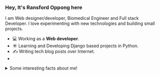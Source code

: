 ### Hey, It's Ransford Oppong here
I am Web designer/developer, Biomedical Engineer and Full stack Developer. I love experimenting with new technologies and building small projects.

- 💻 Working as a **Web developer**.
- ☀️ Learning and Developing Django based projects in Python.
- ✍️ Writing tech blog posts over Internet.
- 
<details>
  <summary>Some interesting facts about me!</summary>
  <br>
  
  - In the mean time, I create visual and artistic images using photoshop, you can check those are on **[My Instagram](https://www.instagram.com/farad_tech/)**.

  - While Coding, Listening Music and developing useful code. ⭐️

  - Learning Physics and getting knowledge about Quantum Chromodynamics and Biophysics is My Night Job.

<div style="display:flex;justify-content: space-between">
<img src="https://github-readme-streak-stats.herokuapp.com/?user=FaradayJnr&theme=ayu-mirage&hide_border=true" width="49.5%"/>

  
<img src="https://github-readme-stats.vercel.app/api?username=FaradayJnr&show_icons=true&include_all_commits=true&theme=ayu-mirage&hide_border=true&count_private=true" width="49.4%"/>

</div>  
<br/>


> ## Programming Languages
<img src="https://skillicons.dev/icons?i=python"/>&nbsp;&nbsp;&nbsp;&nbsp;&nbsp;&nbsp;&nbsp;&nbsp;
<img src="https://skillicons.dev/icons?i=js"/>&nbsp;&nbsp;&nbsp;&nbsp;&nbsp;&nbsp;&nbsp;&nbsp;
<img src="https://skillicons.dev/icons?i=php"/>&nbsp;&nbsp;&nbsp;&nbsp;&nbsp;&nbsp;&nbsp;&nbsp;
<img src="https://skillicons.dev/icons?i=css"/>&nbsp;&nbsp;&nbsp;&nbsp;&nbsp;&nbsp;&nbsp;&nbsp;
<img src="https://skillicons.dev/icons?i=html"/>&nbsp;&nbsp;&nbsp;&nbsp;&nbsp;&nbsp;&nbsp;&nbsp;
<img src="https://skillicons.dev/icons?i=bash"/>&nbsp;&nbsp;&nbsp;&nbsp;&nbsp;&nbsp;&nbsp;&nbsp;



> ## Tools & Frameworks
<img src="https://skillicons.dev/icons?i=react"/>&nbsp;&nbsp;&nbsp;&nbsp;&nbsp;&nbsp;&nbsp;&nbsp;
<img src="https://skillicons.dev/icons?i=nodejs"/>&nbsp;&nbsp;&nbsp;&nbsp;&nbsp;&nbsp;&nbsp;&nbsp;
<img src="https://skillicons.dev/icons?i=git"/>&nbsp;&nbsp;&nbsp;&nbsp;&nbsp;&nbsp;&nbsp;&nbsp;&nbsp;
<img src="https://skillicons.dev/icons?i=googlecloud"/>&nbsp;&nbsp;&nbsp;&nbsp;&nbsp;&nbsp;&nbsp;&nbsp;&nbsp;
<img src="https://skillicons.dev/icons?i=django"/>&nbsp;&nbsp;&nbsp;&nbsp;&nbsp;&nbsp;&nbsp;&nbsp;&nbsp;
<img src="https://skillicons.dev/icons?i=mysql"/>&nbsp;&nbsp;&nbsp;&nbsp;&nbsp;&nbsp;&nbsp;&nbsp;&nbsp;
<img src="https://skillicons.dev/icons?i=vim"/>&nbsp;&nbsp;&nbsp;&nbsp;&nbsp;&nbsp;&nbsp;&nbsp;&nbsp;
<hr>
<p align="center">
  <i>Let's connect and chat! Open to anyone on Earth under the Sun and Moon.</i>
<p align="center">
    <a href="https://twitter.com/farad_jr" alt="Twitter"><img src="https://tse1.mm.bing.net/th?id=OIP.H836RvDYYgQZcZn0TC8qBAHaHa&pid=Api&rs=1&c=1&qlt=95&w=104&h=104" height=50></a>
    <a href="https://www.linkedin.com/in/ransford-oppong-a249a9219/" alt="Linkedin"><img src="https://tse1.mm.bing.net/th?id=OIP.IfuhJTGsN34WQqAZIdufvQHaHa&pid=Api&rs=1&c=1&qlt=95&w=108&h=108" height=50></a>
    <a href="https://www.instagram.com/farad_tech/" alt="Instagram"><img src="https://tse1.mm.bing.net/th?id=OIP.xa0FgRBsvMi7bmVNCDYsCgHaHa&pid=Api&rs=1&c=1&qlt=95&w=108&h=108" height=50></a>
   <a href="https://dev.to/faradayjnr" alt="Dev"><img src="https://tse4.mm.bing.net/th?id=OIP.SWA0R2gppGxHPK02Hs1nTQHaFC&pid=Api&P=0" height=50></a>
   <a href="https://medium.com/@ransfordoppong375" alt="Dev"><img src="https://tse2.mm.bing.net/th?id=OIP.50A7O2AEJeZkTQlbiIR-EAHaFj&pid=Api&P=0" height=50></a>
    <a href="https://github.com/FaradayJnr" alt="GitHub"><img src="https://tse1.mm.bing.net/th?id=OIP.kjCUP06WDUMR88i5wo2SqwHaHa&pid=Api&rs=1&c=1&qlt=95&w=105&h=105" height=50></a>
</p>
  
</p>
